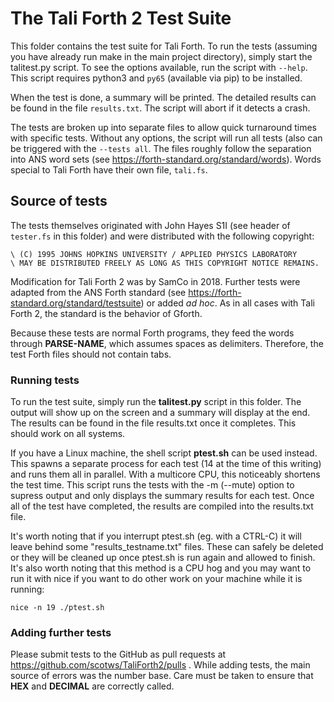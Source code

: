 # The Tali Forth 2 Test Suite

This folder contains the test suite for Tali Forth. To run the tests (assuming
you have already run make in the main project directory), simply start the
talitest.py script. To see the options available, run the script with `--help`.
This script requires python3 and `py65` (available via pip) to be installed.

When the test is done, a summary will be printed. The detailed results can be
found in the file `results.txt`. The script will abort if it detects a crash. 

The tests are broken up into separate files to allow quick turnaround times with
specific tests. Without any options, the script will run all tests (also
can be triggered with the `--tests all`. The files roughly follow the separation
into ANS word sets (see https://forth-standard.org/standard/words). Words
special to Tali Forth have their own file, `tali.fs`. 

## Source of tests

The tests themselves originated with John Hayes S1I (see header of `tester.fs`
in this folder) and were distributed with the following copyright:
```
\ (C) 1995 JOHNS HOPKINS UNIVERSITY / APPLIED PHYSICS LABORATORY
\ MAY BE DISTRIBUTED FREELY AS LONG AS THIS COPYRIGHT NOTICE REMAINS.
```
Modification for Tali Forth 2 was by SamCo in 2018. Further tests were adapted
from the ANS Forth standard (see
https://forth-standard.org/standard/testsuite) or added *ad hoc*. As in all
cases with Tali Forth 2, the standard is the behavior of Gforth.

Because these tests are normal Forth programs, they feed the words through
**PARSE-NAME**, which assumes spaces as delimiters. Therefore, the test Forth
files should not contain tabs.

### Running tests

To run the test suite, simply run the **talitest.py** script in this folder.
The output will show up on the screen and a summary will display at
the end. The results can be found in the file results.txt once it
completes. This should work on all systems.

If you have a Linux machine, the shell script **ptest.sh** can be used
instead. This spawns a separate process for each test (14 at the time
of this writing) and runs them all in parallel. With a multicore CPU,
this noticeably shortens the test time. This script runs the tests
with the -m (--mute) option to supress output and only displays the
summary results for each test. Once all of the test have completed,
the results are compiled into the results.txt file.

It's worth noting that if you interrupt ptest.sh (eg. with a CTRL-C)
it will leave behind some "results_testname.txt" files.  These can
safely be deleted or they will be cleaned up once ptest.sh is run
again and allowed to finish.  It's also worth noting that this method
is a CPU hog and you may want to run it with nice if you want to do
other work on your machine while it is running:

```
nice -n 19 ./ptest.sh
```


### Adding further tests

Please submit tests to the GitHub as pull requests at
https://github.com/scotws/TaliForth2/pulls . While adding tests, the main
source of errors was the number base. Care must be taken to ensure that **HEX**
and **DECIMAL** are correctly called.
